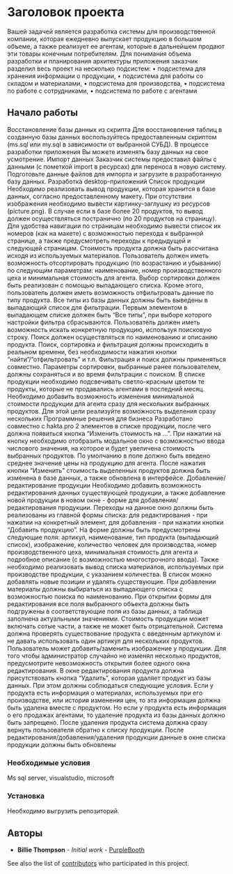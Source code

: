 # Заголовок проекта

Вашей задачей является разработка системы для производственной компании, которая 
ежедневно выпускает продукцию в большом объеме, а также реализует ее агентам, которые в 
дальнейшем продают эти товары конечным потребителям.
Для понимания объема разработки и планирования архитектуры приложения заказчик разделил 
весь проект на несколько подсистем:
• подсистема для хранения информации о продукции,
• подсистема для работы со складом и материалами,
• подсистема для производства,
• подсистема по работе с сотрудниками,
• подсистема по работе с агентами

## Начало работы

Восстановление базы данных из скрипта
Для восстановления таблиц в созданную базы данных воспользуйтесь предоставленным скриптом (ms.sql
или my.sql в зависимости от выбранной СУБД). В процессе разработки приложения Вы можете изменять 
базу данных на свое усмотрение.
Импорт данных
Заказчик системы предоставил файлы с данными (с пометкой import в ресурсах) для переноса в новую 
систему. Подготовьте данные файлов для импорта и загрузите в разработанную базу данных.
Разработка desktop-приложений
Список продукции
Необходимо реализовать вывод продукции, которая хранится в базе данных, согласно предоставленному 
макету. При отсутствии изображения необходимо вывести картинку-заглушку из ресурсов (picture.png).
В случае если в базе более 20 продуктов, то вывод должен осуществляться постранично (по 20 продуктов 
на страницу). Для удобства навигации по страницам необходимо вывести список их номеров (как на 
макете) с возможностью перехода к выбранной странице, а также предусмотреть переходы к 
предыдущей и следующей страницам.
Стоимость продукта должна быть рассчитана исходя из используемых материалов.
Пользователь должен иметь возможность отсортировать продукцию (по возрастанию и убыванию) по 
следующим параметрам: наименование, номер производственного цеха и минимальная стоимость для 
агента. Выбор сортировки должен быть реализован с помощью выпадающего списка. 
Кроме этого, пользователь должен иметь возможность отфильтровать данные по типу продукта. Все типы 
из базы данных должны быть выведены в выпадающий список для фильтрации. Первым элементом в
выпадающем списке должен быть “Все типы”, при выборе которого настройки фильтра сбрасываются.
Пользователь должен иметь возможность искать конкретную продукцию, используя поисковую строку. 
Поиск должен осуществляться по наименованию и описанию продукта.
Поиск, сортировка и фильтрация должны происходить в реальном времени, без необходимости нажатия 
кнопки “найти”/”отфильтровать” и т.п. Фильтрация и поиск должны применяться совместно. Параметры 
сортировки, выбранные ранее пользователем, должны сохраняться и во время фильтрации с поиском.
В списке продукции необходимо подсвечивать светло-красным цветом те продукты, которые не 
продавались агентами в последний месяц.
Необходимо добавить возможность изменения минимальной стоимости продукции для агента сразу для 
нескольких выбранных продуктов. Для этой цели реализуйте возможность выделения сразу нескольких 
Программные решения для бизнеса
Разработано совместно с hakta.pro 2
элементов в списке продукции, после чего должна появиться кнопка “Изменить стоимость на ...”. При 
нажатии на кнопку необходимо отобразить модальное окно с возможностью ввода числового значения, 
на которое и будет увеличена стоимость выбранных продуктов. По умолчанию в поле должно быть 
введено среднее значение цены на продукцию для агента. После нажатия кнопки “Изменить” стоимость 
выделенных продуктов должна быть изменена в базе данных, а также обновлена в интерфейсе.
Добавление/редактирование продукции
Необходимо добавить возможность редактирования данных существующей продукции, а также 
добавление новой продукции в новом окне - форме для добавления/редактирования продукции. 
Переходы на данное окно должны быть реализованы из главной формы списка: для редактирования - при 
нажатии на конкретный элемент, для добавления - при нажатии кнопки “Добавить продукцию”.
На форме должны быть предусмотрены следующие поля: артикул, наименование, тип продукта 
(выпадающий список), изображение, количество человек для производства, номер производственного 
цеха, минимальная стоимость для агента и подробное описание (с возможностью многострочного ввода).
Также необходимо реализовать вывод списка материалов, используемых при производстве продукции, с 
указанием количества. В список можно добавлять новые позиции и удалять существующие. При 
добавлении материалы должны выбираться из выпадающего списка с возможностью поиска по 
наименованию.
При открытии формы для редактирования все поля выбранного объекта должны быть подгружены в 
соответствующие поля из базы данных, а таблица заполнена актуальными значениями.
Стоимость продукции может включать сотые части, а также не может быть отрицательной. Система 
должна проверять существование продукта с введенным артикулом и не давать использовать один 
артикул для нескольких продуктов.
Пользователь может добавить/заменить изображение у продукции.
Для того чтобы администратор случайно не изменял несколько продуктов, предусмотрите невозможность 
открытия более одного окна редактирования.
В окне редактирования продукта должна присутствовать кнопка “Удалить”, которая удаляет продукт из 
базы данных. При этом должны соблюдаться следующие условия. Если у продукта есть информация о 
материалах, используемых при его производстве, или история изменения цен, то эта информация должна 
быть удалена вместе с продуктом. Но если у продукта есть информация о его продажах агентами, то 
удаление продукта из базы данных должно быть запрещено. После удаления продукта система должна 
сразу вернуть пользователя обратно к списку продукции.
После редактирования/добавления/удаления продукции данные в окне списка продукции должны быть 
обновлены

### Необходимые условия

Ms sql server, visualstudio, microsoft

### Установка

Необходимо выгрузить репозиторий.

## Авторы

* **Billie Thompson** - *Initial work* - [PurpleBooth](https://github.com/PurpleBooth)

See also the list of [contributors](https://github.com/your/project/contributors) who participated in this project.
